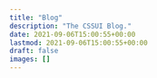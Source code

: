 ```yaml
---
title: "Blog"
description: "The CSSUI Blog."
date: 2021-09-06T15:00:55+00:00
lastmod: 2021-09-06T15:00:55+00:00
draft: false
images: []
---
```

